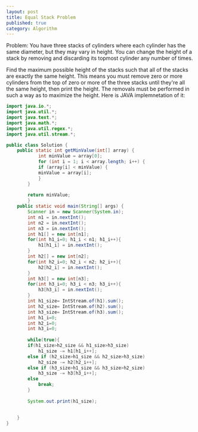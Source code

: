 ```yaml
---
layout: post
title: Equal Stack Problem
published: true
category: Algorithm
---
```

Problem:
You have three stacks of cylinders where each cylinder has the same diameter, but they may vary in height. You can change the height of a stack by removing and discarding its topmost cylinder any number of times.

Find the maximum possible height of the stacks such that all of the stacks are exactly the same height. This means you must remove zero or more cylinders from the top of zero or more of the three stacks until they're all the same height, then print the height. The removals must be performed in such a way as to maximize the height.
Here is JAVA implemnetation of it:
``` java
import java.io.*;
import java.util.*;
import java.text.*;
import java.math.*;
import java.util.regex.*;
import java.util.stream.*;

public class Solution {
    public static int getMinValue(int[] array) {
            int minValue = array[0];
            for (int i = 1; i < array.length; i++) {
            if (array[i] < minValue) {
            minValue = array[i];
            }
        }
               
        return minValue;
        }
    public static void main(String[] args) {
        Scanner in = new Scanner(System.in);
        int n1 = in.nextInt();
        int n2 = in.nextInt();
        int n3 = in.nextInt();
        int h1[] = new int[n1];
        for(int h1_i=0; h1_i < n1; h1_i++){
            h1[h1_i] = in.nextInt();
        }
        int h2[] = new int[n2];
        for(int h2_i=0; h2_i < n2; h2_i++){
            h2[h2_i] = in.nextInt();
        }
        int h3[] = new int[n3];
        for(int h3_i=0; h3_i < n3; h3_i++){
            h3[h3_i] = in.nextInt();
        }
        int h1_size= IntStream.of(h1).sum();
        int h2_size= IntStream.of(h2).sum();
        int h3_size= IntStream.of(h3).sum();
        int h1_i=0;
        int h2_i=0;
        int h3_i=0;
       
        while(true){
        if(h1_size>h2_size && h1_size>h3_size)
            h1_size -= h1[h1_i++];
        else if (h2_size>h1_size && h2_size>h3_size)    
            h2_size -= h2[h2_i++];
        else if (h3_size>h1_size && h3_size>h2_size)    
            h3_size -= h3[h3_i++];
        else
            break;
        }
       
        System.out.print(h1_size);
       
       
    }
}
```
